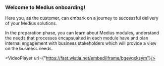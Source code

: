 ### Welcome to Medius onboarding!

Here you, as the customer, can embark on a journey to successful delivery of your Medius solutions. 

In the preparation phase, you can learn about Medius modules, understand the needs that processes encapsualted in each module have and plan internal engagement with business stakeholders which will provide a view on the business needs. 

<VideoPlayer url={"https://fast.wistia.net/embed/iframe/bgevqxksym"}/>
